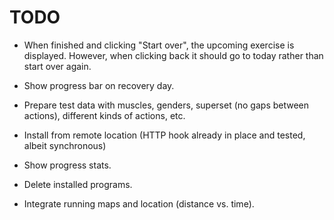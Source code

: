 # TODO

* When finished and clicking "Start over", the upcoming exercise is displayed. However, when clicking back it should go to today rather than start over again.
* Show progress bar on recovery day.

* Prepare test data with muscles, genders, superset (no gaps between actions), different kinds of actions, etc.
* Install from remote location (HTTP hook already in place and tested, albeit synchronous)
* Show progress stats.
* Delete installed programs.
* Integrate running maps and location (distance vs. time).
